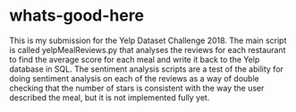 # whats-good-here

This is my submission for the Yelp Dataset Challenge 2018.
The main script is called yelpMealReviews.py that analyses the reviews for each restaurant
to find the average score for each meal and write it back to the Yelp database in SQL.
The sentiment analysis scripts are a test of the ability for doing sentiment analysis on
each of the reviews as a way of double checking that the number of stars is consistent with
the way the user described the meal, but it is not implemented fully yet.
